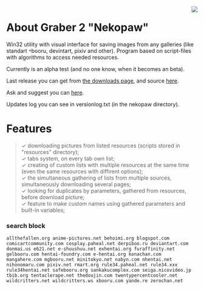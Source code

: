<img src='http://imagizer.imageshack.us/a/img100/4392/b264495eb8e2e5e94db20cc.png' align='right' />

# About Graber 2 "Nekopaw" #
Win32 utility with visual interface for saving images from any galleries (like standart `*`booru, devintart, pixiv and other). Program based on  script-files with algorithms to access needed resources.

Currently is an alpha test (and no one know, when it becomes an beta).

Last release you can get from [the downloads page](http://code.google.com/p/nekopaw/downloads/), and source <a href='http://code.google.com/p/nekopaw/source/'>here</a>.

Ask and suggest you can [here](http://code.google.com/p/nekopaw/issues/).

Updates log you can see in versionlog.txt (in the nekopaw directory).

# Features #
> ✓ downloading pictures from listed resources (scripts stored in "resources" directory);<br />
> ✓ tabs system, on every tab own list;<br />
> ✓ creating of custom lists with multiple resources at the same time (even the same resources with diffirent options);<br />
> ✓ the simultaneous gathering of lists from multiple sources, simultaneously downloading several pages;<br />
> ✓ looking for duplicates by parameters, gathered from resources, before download picture;<br />
> ✓ feature to make custom names using gathered parameters and built-in variables;<br />

### search block ###

`allthefallen.org anime-pictures.net behoimi.org blogspot.com comicartcommunity.com cosplay.paheal.net derpiboo.ru deviantart.com donmai.us e621.net e-shuushuu.net exhentai.org furaffinity.net gelbooru.com hentai-foundry.com e-hentai.org konachan.com mangahere.com mgbooru.net minitokyo.net nabyn.com nhentai.net nihonomaru.com pixiv.net rmart.org rule34.paheal.net rule34.xxx rule34hentai.net safebooru.org sankakucomplex.com seiga.nicovideo.jp tbib.org tentaclerape.net thedoujin.com twentypercentcooler.net wildcritters.net wildcritters.ws xbooru.com yande.re zerochan.net`